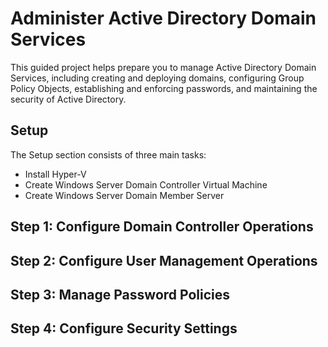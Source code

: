 # Administer Active Directory Domain Services

This guided project helps prepare you to manage Active Directory Domain Services, including creating and deploying domains, configuring Group Policy Objects, establishing and enforcing passwords, and maintaining the security of Active Directory.

## Setup

The Setup section consists of three main tasks:

- Install Hyper-V
- Create Windows Server Domain Controller Virtual Machine
- Create Windows Server Domain Member Server

## Step 1: Configure Domain Controller Operations

## Step 2: Configure User Management Operations

## Step 3: Manage Password Policies

## Step 4: Configure Security Settings

